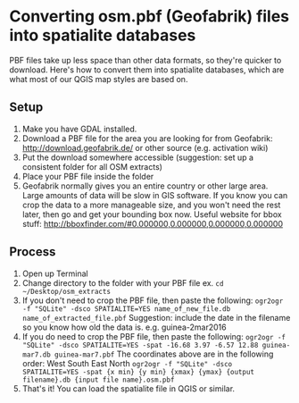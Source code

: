 Converting osm.pbf (Geofabrik) files into spatialite databases
===========================================

PBF files take up less space than other data formats, so they're quicker to download. Here's how to convert them into spatialite databases, which are what most of our QGIS map styles are based on.

## Setup

1. Make you have GDAL installed.
2. Download a PBF file for the area you are looking for from Geofabrik: http://download.geofabrik.de/ or other source (e.g. activation wiki)
3. Put the download somewhere accessible (suggestion: set up a consistent folder for all OSM extracts)
4. Place your PBF file inside the folder
5. Geofabrik normally gives you an entire country or other large area. Large amounts of data will be slow in GIS software. If you know you can crop the data to a more manageable size, and you won't need the rest later, then go and get your bounding box now. Useful website for bbox stuff: http://bboxfinder.com/#0.000000,0.000000,0.000000,0.000000

## Process

1. Open up Terminal
2. Change directory to the folder with your PBF file
    ex. `cd ~/Desktop/osm_extracts`
3. If you don't need to crop the PBF file, then paste the following:
    `ogr2ogr -f "SQLite" -dsco SPATIALITE=YES name_of_new_file.db name_of_extracted_file.pbf`
    Suggestion: include the date in the filename so you know how old the data is. e.g. guinea-2mar2016
4. If you do need to crop the PBF file, then paste the following:
    `ogr2ogr -f "SQLite" -dsco SPATIALITE=YES -spat -16.68 3.97 -6.57 12.88 guinea-mar7.db guinea-mar7.pbf`
    The coordinates above are in the following order: West South East North
    `ogr2ogr -f "SQLite" -dsco SPATIALITE=YES -spat {x min} {y min} {xmax} {ymax} {output filename}.db {input file name}.osm.pbf`
5. That's it! You can load the spatialite file in QGIS or similar.
